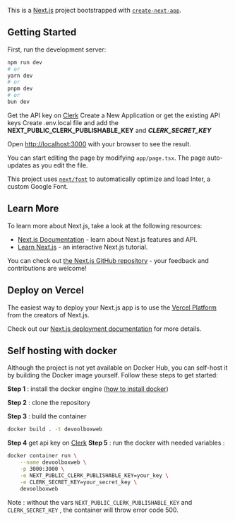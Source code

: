 This is a [Next.js](https://nextjs.org/) project bootstrapped with [`create-next-app`](https://github.com/vercel/next.js/tree/canary/packages/create-next-app).

## Getting Started

First, run the development server:

```bash
npm run dev
# or
yarn dev
# or
pnpm dev
# or
bun dev
```

Get the API key on [Clerk](https://dashboard.clerk.com/sign-in)
Create a New Application or get the existing API keys
Create .env.local file and add the **NEXT_PUBLIC_CLERK_PUBLISHABLE_KEY** and **_CLERK_SECRET_KEY_**

Open [http://localhost:3000](http://localhost:3000) with your browser to see the result.

You can start editing the page by modifying `app/page.tsx`. The page auto-updates as you edit the file.

This project uses [`next/font`](https://nextjs.org/docs/basic-features/font-optimization) to automatically optimize and load Inter, a custom Google Font.

## Learn More

To learn more about Next.js, take a look at the following resources:

- [Next.js Documentation](https://nextjs.org/docs) - learn about Next.js features and API.
- [Learn Next.js](https://nextjs.org/learn) - an interactive Next.js tutorial.

You can check out [the Next.js GitHub repository](https://github.com/vercel/next.js/) - your feedback and contributions are welcome!

## Deploy on Vercel

The easiest way to deploy your Next.js app is to use the [Vercel Platform](https://vercel.com/new?utm_medium=default-template&filter=next.js&utm_source=create-next-app&utm_campaign=create-next-app-readme) from the creators of Next.js.

Check out our [Next.js deployment documentation](https://nextjs.org/docs/deployment) for more details.

## Self hosting with docker

Although the project is not yet available on Docker Hub, you can self-host it by building the Docker image yourself. Follow these steps to get started:

**Step 1** : install the docker engine ([how to install docker](https://docs.docker.com/engine/install/))

**Step 2** : clone the repository

**Step 3** : build the container

```bash
docker build . -t devoolboxweb
```

**Step 4** get api key on [Clerk](https://dashboard.clerk.com/sign-in)
**Step 5** : run the docker with needed variables :

```bash
docker container run \
    --name devoolboxweb \
    -p 3000:3000 \
    -e NEXT_PUBLIC_CLERK_PUBLISHABLE_KEY=your_key \
    -e CLERK_SECRET_KEY=your_secret_key \
    devoolboxweb
```

Note : without the vars `NEXT_PUBLIC_CLERK_PUBLISHABLE_KEY` and `CLERK_SECRET_KEY` , the container will throw error code 500.

